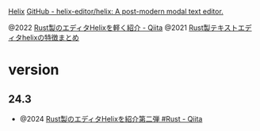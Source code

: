 [Helix](https://docs.helix-editor.com/)
[GitHub - helix-editor/helix: A post-modern modal text editor.](https://github.com/helix-editor/helix)

@2022 [Rust製のエディタHelixを軽く紹介 - Qiita](https://qiita.com/GreasySlug/items/d197a3aada6ad29f8438)
@2021 [Rust製テキストエディタhelixの特徴まとめ](https://zenn.dev/rail44/articles/af7e2781263583)

# version

## 24.3

- @2024 [Rust製のエディタHelixを紹介第二弾 #Rust - Qiita](https://qiita.com/GreasySlug/items/11b7548848119adb6967)
